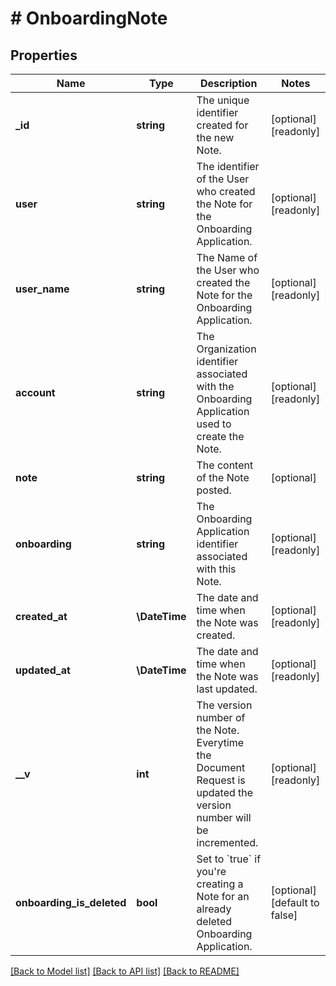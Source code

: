 # # OnboardingNote

## Properties

Name | Type | Description | Notes
------------ | ------------- | ------------- | -------------
**_id** | **string** | The unique identifier created for the new Note. | [optional] [readonly]
**user** | **string** | The identifier of the User who created the Note for the Onboarding Application. | [optional] [readonly]
**user_name** | **string** | The Name of the User who created the Note for the Onboarding Application. | [optional] [readonly]
**account** | **string** | The Organization identifier associated with the Onboarding Application used to create the Note. | [optional] [readonly]
**note** | **string** | The content of the Note posted. | [optional]
**onboarding** | **string** | The Onboarding Application identifier associated with this Note. | [optional] [readonly]
**created_at** | **\DateTime** | The date and time when the Note was created. | [optional] [readonly]
**updated_at** | **\DateTime** | The date and time when the Note was last updated. | [optional] [readonly]
**__v** | **int** | The version number of the Note. Everytime the Document Request is updated the version number will be incremented. | [optional] [readonly]
**onboarding_is_deleted** | **bool** | Set to &#x60;true&#x60; if you&#39;re creating a Note for an already deleted Onboarding Application. | [optional] [default to false]

[[Back to Model list]](../../README.md#models) [[Back to API list]](../../README.md#endpoints) [[Back to README]](../../README.md)
